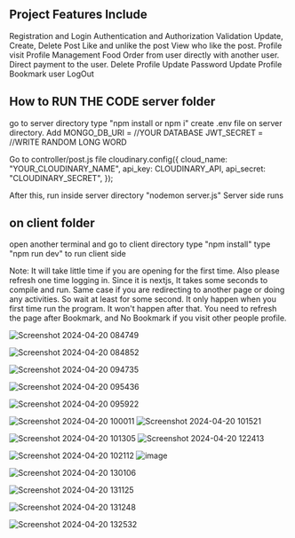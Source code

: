 Project Features Include
-------------------------
Registration and Login
Authentication and Authorization
Validation
Update, Create, Delete Post
Like and unlike the post
View who like the post.
Profile visit
Profile Management
Food Order from user directly with another user.
Direct payment to the user.
Delete Profile
Update Password
Update Profile
Bookmark user
LogOut

How to RUN THE CODE
server folder
-------------
go to server directory
type "npm install or npm i"
create .env file on server directory. Add
MONGO_DB_URI = //YOUR DATABASE
JWT_SECRET = //WRITE RANDOM LONG WORD

Go to controller/post.js file
cloudinary.config({
  cloud_name: "YOUR_CLOUDINARY_NAME",
  api_key: CLOUDINARY_API,
  api_secret: "CLOUDINARY_SECRET",
});

After this, run inside server directory
"nodemon server.js" 
Server side runs

on client folder
----------------
open another terminal and go to client directory
type "npm install"
type "npm run dev" to run client side


Note: It will take little time if you are opening for the first time. Also please refresh one time logging in. Since it is nextjs, It takes some seconds to compile and run. Same case if you are redirecting to another page or doing any activities. So wait at least for some second. It only happen when you first time run the program. It won't happen after that. You need to refresh the page after Bookmark, and No Bookmark if you visit other people profile.


![Screenshot 2024-04-20 084749](https://github.com/amshuDhungel/TiffinBox-FYP/assets/96327878/cb712540-f2cb-4eb9-a995-af83b1fcd10c)

![Screenshot 2024-04-20 084852](https://github.com/amshuDhungel/TiffinBox-FYP/assets/96327878/6cbe6a70-01c0-4400-941d-721e0955ce0d)

![Screenshot 2024-04-20 094735](https://github.com/amshuDhungel/TiffinBox-FYP/assets/96327878/214773a6-c68b-416c-b943-e70c7f021a7d)

![Screenshot 2024-04-20 095436](https://github.com/amshuDhungel/TiffinBox-FYP/assets/96327878/0e6a20f5-5a10-4267-b73a-01b364e8dd7e)

![Screenshot 2024-04-20 095922](https://github.com/amshuDhungel/TiffinBox-FYP/assets/96327878/d5565074-d596-4f77-b341-f60d04ae0028)

![Screenshot 2024-04-20 100011](https://github.com/amshuDhungel/TiffinBox-FYP/assets/96327878/6e0a2916-f3f5-454a-80b9-4589d747a87e)
![Screenshot 2024-04-20 101521](https://github.com/amshuDhungel/TiffinBox-FYP/assets/96327878/c873c320-ead7-47e5-9fc6-5da457d4f447)



![Screenshot 2024-04-20 101305](https://github.com/amshuDhungel/TiffinBox-FYP/assets/96327878/906ffd77-8301-46dd-a5e0-67934994c1e0)
![Screenshot 2024-04-20 122413](https://github.com/amshuDhungel/TiffinBox-FYP/assets/96327878/a5e6de0d-b175-429e-a383-335bbab6d326)


![Screenshot 2024-04-20 102112](https://github.com/amshuDhungel/TiffinBox-FYP/assets/96327878/ef951b05-f8db-4981-9b6c-382b4c65c357)
![image](https://github.com/amshuDhungel/TiffinBox-FYP/assets/96327878/065bbc4f-f022-4a58-8a12-d4bc19776f3c)

![Screenshot 2024-04-20 130106](https://github.com/amshuDhungel/TiffinBox-FYP/assets/96327878/ebb2c0d3-f34e-4af8-95fc-3222356388b2)

![Screenshot 2024-04-20 131125](https://github.com/amshuDhungel/TiffinBox-FYP/assets/96327878/5491187c-4ba3-473e-a5a0-c0c4d4dd5ed7)

![Screenshot 2024-04-20 131248](https://github.com/amshuDhungel/TiffinBox-FYP/assets/96327878/7a68e099-db9f-47b4-8b63-d60011bfec22)

![Screenshot 2024-04-20 132532](https://github.com/amshuDhungel/TiffinBox-FYP/assets/96327878/c2a3d8f1-31ea-413e-84e3-3543a9dd4ea6)
